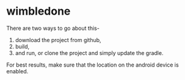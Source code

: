 # wimbledone

There are two ways to go about this- 
1. download the project from github, 
2. build, 
3. and run, or
clone the project and simply update the gradle. 

For best results, make sure that the location on the android device is enabled. 
